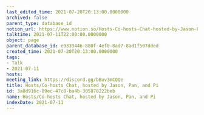 ```yaml
---
last_edited_time: 2021-07-20T20:13:00.0000000
archived: false
parent_type: database_id
notion_url: https://www.notion.so/Hosts-Co-hosts-Chat-hosted-by-Jason-Pan-and-Pi-3a8d916c89ec47c8ba4b305878222beb
talktime: 2021-07-11T22:00:00.0000000
object: page
parent_database_id: e9339446-880f-4ef0-8ad7-8ad1f507dded
created_time: 2021-07-20T20:13:00.0000000
tags:
- Talk
- 2021-07-11
hosts: 
meeting_link: https://discord.gg/bBuv3mCQQe
title: Hosts/Co-hosts Chat, hosted by Jason, Pan, and Pi
id: 3a8d916c-89ec-47c8-ba4b-305878222beb
name: Hosts/Co-hosts Chat, hosted by Jason, Pan, and Pi
indexDate: 2021-07-11
---
```





